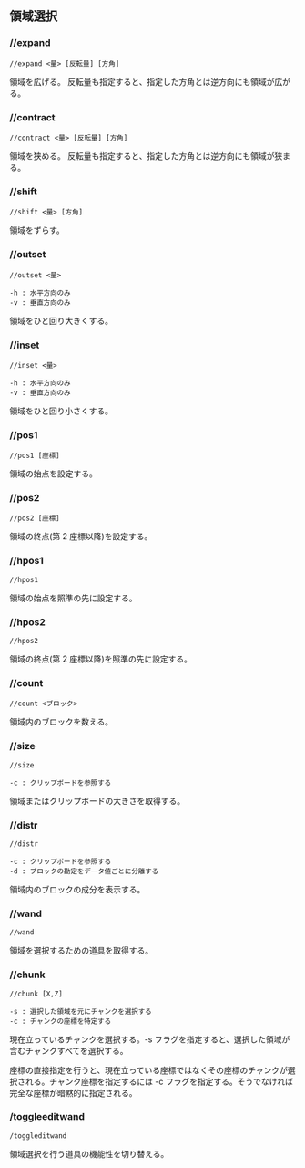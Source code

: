 ## 領域選択

### //expand

```command
//expand <量> [反転量] [方角]
```

領域を広げる。
反転量も指定すると、指定した方角とは逆方向にも領域が広がる。

### //contract

```command
//contract <量> [反転量] [方角]
```

領域を狭める。
反転量も指定すると、指定した方角とは逆方向にも領域が狭まる。

### //shift

```command
//shift <量> [方角]
```

領域をずらす。

### //outset

```command
//outset <量>

-h : 水平方向のみ
-v : 垂直方向のみ
```

領域をひと回り大きくする。

### //inset

```command
//inset <量>

-h : 水平方向のみ
-v : 垂直方向のみ
```

領域をひと回り小さくする。

### //pos1

```command
//pos1 [座標]
```

領域の始点を設定する。

### //pos2

```command
//pos2 [座標]
```

領域の終点(第 2 座標以降)を設定する。

### //hpos1

```command
//hpos1
```

領域の始点を照準の先に設定する。

### //hpos2

```command
//hpos2
```

領域の終点(第 2 座標以降)を照準の先に設定する。

### //count

```command
//count <ブロック>
```

領域内のブロックを数える。

### //size

```command
//size

-c : クリップボードを参照する
```

領域またはクリップボードの大きさを取得する。

### //distr

```command
//distr

-c : クリップボードを参照する
-d : ブロックの勘定をデータ値ごとに分離する
```

領域内のブロックの成分を表示する。

### //wand

```command
//wand
```

領域を選択するための道具を取得する。

### //chunk

```command
//chunk [X,Z]

-s : 選択した領域を元にチャンクを選択する
-c : チャンクの座標を特定する
```

現在立っているチャンクを選択する。-s フラグを指定すると、選択した領域が含むチャンクすべてを選択する。

座標の直接指定を行うと、現在立っている座標ではなくその座標のチャンクが選択される。チャンク座標を指定するには -c フラグを指定する。そうでなければ完全な座標が暗黙的に指定される。

### /toggleeditwand

```command
/toggleditwand
```

領域選択を行う道具の機能性を切り替える。

